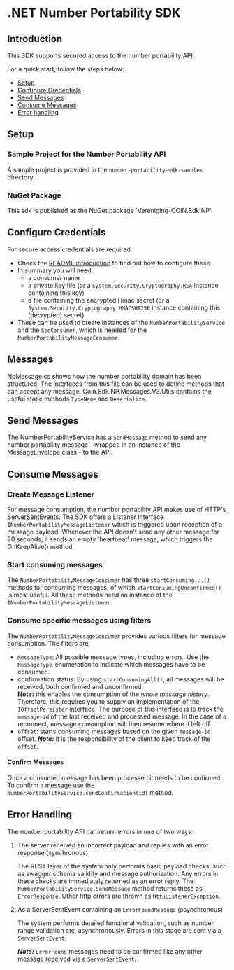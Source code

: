# .NET Number Portability SDK

## Introduction

This SDK supports secured access to the number portability API.

For a quick start, follow the steps below:
* [Setup](#setup)
* [Configure Credentials](#configure-credentials)
* [Send Messages](#send-messages)
* [Consume Messages](#consume-messages)
* [Error handling](#error-handling)


## Setup

### Sample Project for the Number Portability API
A sample project is provided in the `number-portability-sdk-samples` directory.

### NuGet Package
This sdk is published as the NuGet package 'Vereniging-COIN.Sdk.NP'.

## Configure Credentials

For secure access credentials are required.
- Check the [README introduction](../README.md#introduction) to find out how to configure these.
- In summary you will need:
    - a consumer name
    - a private key file (or a `System.Security.Cryptography.RSA` instance containing this key)
    - a file containing the encrypted Hmac secret
    (or a `System.Security.Cryptography.HMACSHA256` instance containing this (decrypted) secret)
- These can be used to create instances of the `NumberPortabilityService` and the `SseConsumer`, which is needed for the `NumberPortabilityMessageConsumer`.

## Messages

NpMessage.cs shows how the number portability domain has been structured.
The interfaces from this file can be used to define methods that can accept any message.
Coin.Sdk.NP.Messages.V3.Utils contains the useful static methods `TypeName` and `Deserialize`.

## Send Messages

The NumberPortabilityService has a `SendMessage` method to send any number portability message - wrapped in an instance of the MessageEnvelope class -
to the API.

## Consume Messages

### Create Message Listener
For message consumption, the number portability API makes use of HTTP's [ServerSentEvents](https://en.wikipedia.org/wiki/Server-sent_events).
The SDK offers a Listener interface `INumberPortabilityMessageListener` which is triggered upon reception of a message payload.
Whenever the API doesn't send any other message for 20 seconds, it sends an empty 'heartbeat' message, which triggers the OnKeepAlive() method.

### Start consuming messages 
The `NumberPortabilityMessageConsumer` has three `startConsuming...()` methods for consuming messages, of which `startConsumingUnconfirmed()` is most useful.
All these methods need an instance of the `INumberPortabilityMessageListener`.

### Consume specific messages using filters
The `NumberPortabilityMessageConsumer` provides various filters for message consumption. The filters are:
- `MessageType`: All possible message types, including errors. Use the `MessageType`-enumeration to indicate which messages have to be consumed.
- confirmation status: By using `startConsumingAll()`, all messages will be received, both confirmed and unconfirmed.   
    **Note:** this enables the consumption of the *whole message history*.
    Therefore, this requires you to supply an implementation of the `IOffsetPersister` interface.
    The purpose of this interface is to track the `message-id` of the last received and processed message.
    In the case of a reconnect, message consumption will then resume where it left off.
- `offset`: starts consuming messages based on the given `message-id` offset. ***Note:*** it is the responsibility of the client to keep track of the `offset`.

#### Confirm Messages
Once a consumed message has been processed it needs to be confirmed.
To confirm a message use the `NumberPortabilityService.sendConfirmation(id)` method.


## Error Handling

The number portability API can return errors in one of two ways:

1. The server received an incorrect payload and replies with an error response (synchronous)

    The REST layer of the system only performs basic payload checks, such as swagger schema validity and message authorization.
    Any errors in these checks are immediately returned as an error reply.
    The `NumberPortabilityService.SendMessage` method returns these as `ErrorResponse`.
    Other http errors are thrown as `HttpListenerException`.

2. As a ServerSentEvent containing an `ErrorFoundMessage` (asynchronous)

    The system performs detailed functional validation, such as number range validation etc, asynchronously.
    Errors in this stage are sent via a `ServerSentEvent`.

    ***Note:*** `ErrorFound` messages need to be confirmed like any other message received via a `ServerSentEvent`.